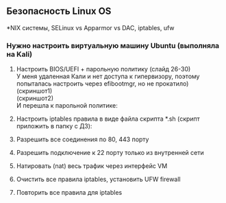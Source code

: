 ## Безопасность Linux OS  
*NIX системы, SELinux vs Apparmor vs DAC, iptables, ufw  


### Нужно настроить виртуальную машину Ubuntu (выполняла на Kali)  

1. Настроить BIOS/UEFI + парольную политику (слайд 26-30)  
У меня удаленная Кали и нет доступа к гипервизору, поэтому попыталась настроить через efibootmgr, но не прокатило)  
(скриншот1)  
(скриншот2)  
И перешла к парольной политике:
 
3. Настроить iptables правила в виде файла скрипта *.sh (скрипт приложить в папку с ДЗ):  
 
4. Разрешить все соединения по 80, 443 порту
 
5. Разрешить подключение к 22 порту только из внутренней сети
 
6. Натировать (nat) весь трафик через интерфейс VM
 
7. Очистить все правила iptables, установить UFW firewall
 
8. Повторить все правила для iptables   
